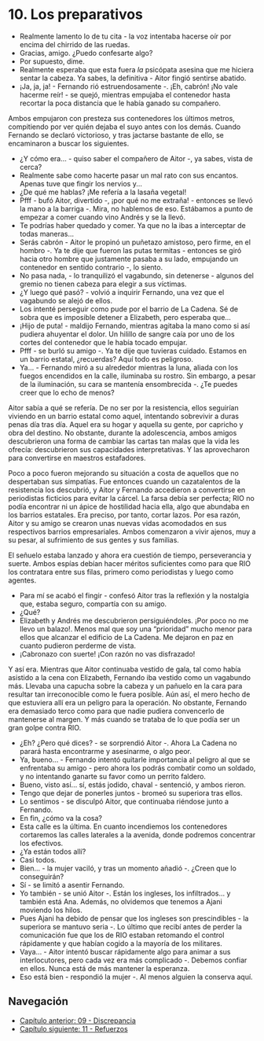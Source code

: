 # 10. Los preparativos

- Realmente lamento lo de tu cita - la voz intentaba hacerse oír por encima del chirrido de las ruedas.
- Gracias, amigo. ¿Puedo confesarte algo?
- Por supuesto, dime.
- Realmente esperaba que esta fuera *la* psicópata asesina que me hiciera sentar la cabeza. Ya sabes, la definitiva - Aitor fingió sentirse abatido.
- ¡Ja, ja, ja! - Fernando rió estruendosamente -. ¡Eh, cabrón! ¡No vale hacerme reír! - se quejó, mientras empujaba el contenedor hasta recortar la poca distancia que le había ganado su compañero. 

Ambos empujaron con presteza sus contenedores los últimos metros, compitiendo por ver quién dejaba el suyo antes con los demás. Cuando Fernando se declaró victorioso, y tras jactarse bastante de ello, se encaminaron a buscar los siguientes.

- ¿Y cómo era... - quiso saber el compañero de Aitor -, ya sabes, vista de cerca?
- Realmente sabe como hacerte pasar un mal rato con sus encantos. Apenas tuve que fingir los nervios y...
- ¿De qué me hablas? ¡Me refería a la lasaña vegetal!
- Pfff - bufó Aitor, divertido -, ¡por qué no me extraña! - entonces se llevó la mano a la barriga -. Mira, no hablemos de eso. Estábamos a punto de empezar a comer cuando vino Andrés y se la llevó.
- Te podrías haber quedado y comer. Ya que no la ibas a interceptar de todas maneras...
- Serás cabrón - Aitor le propinó un puñetazo amistoso, pero firme, en el hombro -. Ya te dije que fueron las putas termitas - entonces se giró hacia otro hombre que justamente pasaba a su lado, empujando un contenedor en sentido contrario -, lo siento.
- No pasa nada, - lo tranquilizó el vagabundo, sin detenerse - algunos del gremio no tienen cabeza para elegir a sus víctimas.
- ¿Y luego qué pasó? - volvió a inquirir Fernando, una vez que el vagabundo se alejó de ellos.
- Los intenté perseguir como pude por el barrio de La Cadena. Sé de sobra que es imposible detener a Elizabeth, pero esperaba que...
- ¡Hijo de puta! - maldijo Fernando, mientras agitaba la mano como si así pudiera ahuyentar el dolor. Un hilillo de sangre caía por uno de los cortes del contenedor que le había tocado empujar.
- Pfff - se burló su amigo -. Ya te dije que tuvieras cuidado. Estamos en un barrio estatal, ¿recuerdas? Aquí todo es peligroso.
- Ya... - Fernando miró a su alrededor mientras la luna, aliada con los fuegos encendidos en la calle, iluminaba su rostro. Sin embargo, a pesar de la iluminación, su cara se mantenía ensombrecida -. ¿Te puedes creer que lo echo de menos?

Aitor sabía a qué se refería. De no ser por la resistencia, ellos seguirían viviendo en un barrio estatal como aquel, intentando sobrevivir a duras penas día tras día. Aquel era su hogar y aquella su gente, por capricho y obra del destino. No obstante, durante la adolescencia, ambos amigos descubrieron una forma de cambiar las cartas tan malas que la vida les ofrecía: descubrieron sus capacidades interpretativas. Y las aprovecharon para convertirse en maestros estafadores.

Poco a poco fueron mejorando su situación a costa de aquellos que no despertaban sus simpatías. Fue entonces cuando un cazatalentos de la resistencia los descubrió, y Aitor y Fernando accedieron a convertirse en periodistas ficticios para evitar la cárcel. La farsa debía ser perfecta; RIO no podía encontrar ni un ápice de hostilidad hacia ella, algo que abundaba en los barrios estatales. Era preciso, por tanto, cortar lazos. Por esa razón, Aitor y su amigo se crearon unas nuevas vidas acomodados en sus respectivos barrios empresariales. Ambos comenzaron a vivir ajenos, muy a su pesar, al sufrimiento de sus gentes y sus familias.

El señuelo estaba lanzado y ahora era cuestión de tiempo, perseverancia y suerte. Ambos espías debían hacer méritos suficientes como para que RIO los contratara entre sus filas, primero como periodistas y luego como agentes.

- Para mí se acabó el fingir - confesó Aitor tras la reflexión y la nostalgia que, estaba seguro, compartía con su amigo.
- ¿Qué?
- Elizabeth y Andrés me descubrieron persiguiéndoles. ¡Por poco no me llevo un balazo!. Menos mal que soy una “prioridad” mucho menor para ellos que alcanzar el edificio de La Cadena. Me dejaron en paz en cuanto pudieron perderme de vista.
- ¡Cabronazo con suerte! ¡Con razón no vas disfrazado!

Y así era. Mientras que Aitor continuaba vestido de gala, tal como había asistido a la cena con Elizabeth, Fernando iba vestido como un vagabundo más. Llevaba una capucha sobre la cabeza y un pañuelo en la cara para resultar tan irreconocible como le fuera posible. Aún así, el mero hecho de que estuviera allí era un peligro para la operación. No obstante, Fernando era demasiado terco como para que nadie pudiera convencerlo de mantenerse al margen. Y más cuando se trataba de lo que podía ser un gran golpe contra RIO.

- ¿Eh? ¿Pero qué dices? - se sorprendió Aitor -. Ahora La Cadena no parará hasta encontrarme y asesinarme, o algo peor.
- Ya, bueno... - Fernando intentó quitarle importancia al peligro al que se enfrentaba su amigo - pero ahora los podrás combatir como un soldado, y no intentando ganarte su favor como un perrito faldero.
- Bueno, visto así... sí, estás jodido, chaval - sentenció, y ambos rieron.
- Tengo que dejar de ponerles juntos - bromeó su superiora tras ellos.
- Lo sentimos - se disculpó Aitor, que continuaba riéndose junto a Fernando.
- En fin, ¿cómo va la cosa?
- Esta calle es la última. En cuanto incendiemos los contenedores cortaremos las calles laterales a la avenida, donde podremos concentrar los efectivos.
- ¿Ya están todos allí?
- Casi todos.
- Bien... - la mujer vaciló, y tras un momento añadió -. ¿Creen que lo conseguirán?
- Sí - se limitó a asentir Fernando.
- Yo también - se unió Aitor -. Están los ingleses, los infiltrados... y también está Ana. Además, no olvidemos que tenemos a Ajani moviendo los hilos.
- Pues Ajani ha debido de pensar que los ingleses son prescindibles - la superiora se mantuvo seria -. Lo último que recibí antes de perder la comunicación fue que los de RIO estaban retomando el control rápidamente y que habían cogido a la mayoría de los militares.
- Vaya... - Aitor intentó buscar rápidamente algo para animar a sus interlocutores, pero cada vez era más complicado -. Debemos confiar en ellos. Nunca está de más mantener la esperanza.
- Eso está bien - respondió la mujer -. Al menos alguien la conserva aquí.


## Navegación

- [Capítulo anterior: 09 - Discrepancia](c09_discrepancia.md)
- [Capítulo siguiente: 11 - Refuerzos](c11_refuerzos.md)
